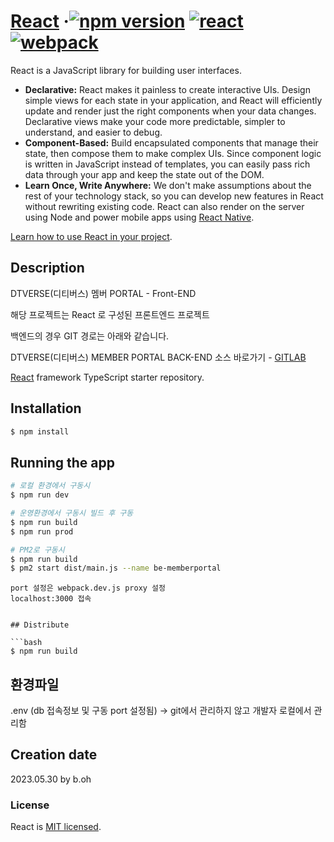 # [React](https://reactjs.org/) &middot;[![npm version](https://img.shields.io/badge/npm-8.11.0-green)](https://www.npmjs.com/package/react) [![react](https://img.shields.io/badge/react-17.0.2-blue)](https://reactjs.org/docs/how-to-contribute.html#your-first-pull-request) [![webpack](https://img.shields.io/badge/webpack-5.52.1-orange)](https://webpack.js.org/)

React is a JavaScript library for building user interfaces.

* **Declarative:** React makes it painless to create interactive UIs. Design simple views for each state in your application, and React will efficiently update and render just the right components when your data changes. Declarative views make your code more predictable, simpler to understand, and easier to debug.
* **Component-Based:** Build encapsulated components that manage their state, then compose them to make complex UIs. Since component logic is written in JavaScript instead of templates, you can easily pass rich data through your app and keep the state out of the DOM.
* **Learn Once, Write Anywhere:** We don't make assumptions about the rest of your technology stack, so you can develop new features in React without rewriting existing code. React can also render on the server using Node and power mobile apps using [React Native](https://reactnative.dev/).


[Learn how to use React in your project](https://reactjs.org/docs/getting-started.html).

## Description

DTVERSE(디티버스) 멤버 PORTAL - Front-END

해당 프로젝트는 React 로 구성된 프론트엔드 프로젝트

백엔드의 경우 GIT 경로는 아래와 같습니다.

DTVERSE(디티버스) MEMBER PORTAL BACK-END 소스 바로가기 - [GITLAB](https://gitlab.com/dtverse/be-dtverse-memberportal)


[React](https://github.com/facebook/react) framework TypeScript starter repository.

## Installation

```bash
$ npm install
```
## Running the app

```bash
# 로컬 환경에서 구동시
$ npm run dev

# 운영환경에서 구동시 빌드 후 구동
$ npm run build
$ npm run prod

# PM2로 구동시
$ npm run build
$ pm2 start dist/main.js --name be-memberportal
```


```
port 설정은 webpack.dev.js proxy 설정
localhost:3000 접속


## Distribute

```bash
$ npm run build
```

## 환경파일
   .env (db 접속정보 및 구동 port 설정됨) -> git에서 관리하지 않고 개발자 로컬에서 관리함

## Creation date
2023.05.30 by b.oh
### License

React is [MIT licensed](https://github.com/facebook/react/blob/main/LICENSE).
